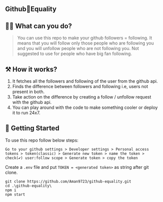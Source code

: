 ## Github🟰Equality

## 🤷‍♂️ What can you do?

> You can use this repo to make your github followers = following. It means that you will follow only those people who are following you and you will unfollow people who are not following you. Not suggested to use for people who have big fan following. 

## ⚒️ How it works?

1. It fetches all the followers and following of the user from the github api.
2. Finds the difference between followers and following i.e, users not present in both.
3. Take action on the difference by creating a follow / unfollow request with the github api.
4. You can play around with the code to make something cooler or deploy it to run 24x7.

## 🚀 Getting Started

To use this repo follow below steps:

`Go to your github settings > Developer settings > Personal access tokens > token(classic) > Generate new token > name the token > check(✔️) user:follow scope > Generate token > copy the token`

Create a `.env` file and put `TOKEN = <generated token>` as string  after git clone.

```
git clone https://github.com/Aman9723/github-equality.git
cd .\github-equality\
npm i
npm start
```


